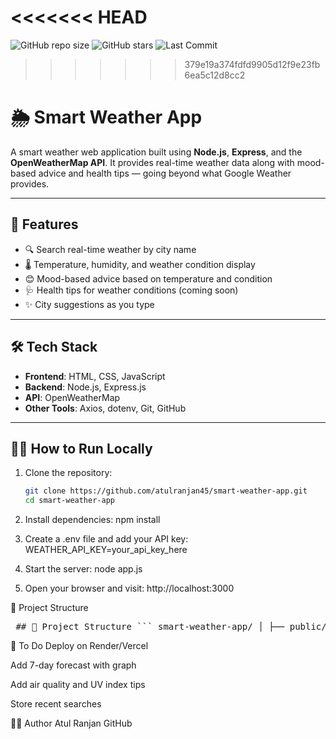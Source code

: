 <<<<<<< HEAD
=======
![GitHub repo size](https://img.shields.io/github/repo-size/atulranjan45/smart-weather-app)
![GitHub stars](https://img.shields.io/github/stars/atulranjan45/smart-weather-app?style=social)
![Last Commit](https://img.shields.io/github/last-commit/atulranjan45/smart-weather-app)

>>>>>>> 379e19a374fdfd9905d12f9e23fb6ea5c12d8cc2
# 🌦️ Smart Weather App

A smart weather web application built using **Node.js**, **Express**, and the **OpenWeatherMap API**. It provides real-time weather data along with mood-based advice and health tips — going beyond what Google Weather provides.

---

## 🚀 Features

- 🔍 Search real-time weather by city name
- 🌡️ Temperature, humidity, and weather condition display
- 😊 Mood-based advice based on temperature and condition
- 🩺 Health tips for weather conditions (coming soon)
- ✨ City suggestions as you type

---

## 🛠️ Tech Stack

- **Frontend**: HTML, CSS, JavaScript
- **Backend**: Node.js, Express.js
- **API**: OpenWeatherMap
- **Other Tools**: Axios, dotenv, Git, GitHub

---

## 🧑‍💻 How to Run Locally

1. Clone the repository:
   ```bash
   git clone https://github.com/atulranjan45/smart-weather-app.git
   cd smart-weather-app

2. Install dependencies:
npm install

3. Create a .env file and add your API key:
WEATHER_API_KEY=your_api_key_here

4. Start the server:
node app.js

5. Open your browser and visit:
http://localhost:3000


📁 Project Structure
<pre> ## 📁 Project Structure ``` smart-weather-app/ │ ├── public/ # Static files (HTML, CSS) ├── app.js # Express backend ├── .env # API key (not pushed to GitHub) ├── .gitignore # Ignore .env and node_modules └── README.md # Project description ``` </pre>



📌 To Do
 Deploy on Render/Vercel

 Add 7-day forecast with graph

 Add air quality and UV index tips

 Store recent searches

🙋‍♂️ Author
Atul Ranjan
GitHub
